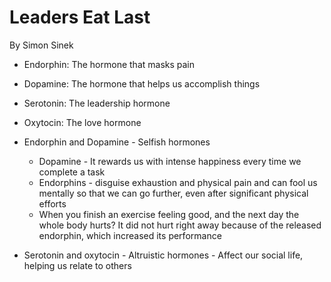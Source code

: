 # Leaders Eat Last

By Simon Sinek

- Endorphin: The hormone that masks pain
- Dopamine: The hormone that helps us accomplish things
- Serotonin: The leadership hormone
- Oxytocin: The love hormone

- Endorphin and Dopamine - Selfish hormones
    - Dopamine - It rewards us with intense happiness every time we complete a task
    - Endorphins - disguise exhaustion and physical pain and can fool us mentally so that we can go further, even after significant physical efforts
    - When you finish an exercise feeling good, and the next day the whole body hurts? It did not hurt right away because of the released endorphin, which increased its performance
- Serotonin and oxytocin - Altruistic hormones - Affect our social life, helping us relate to others
